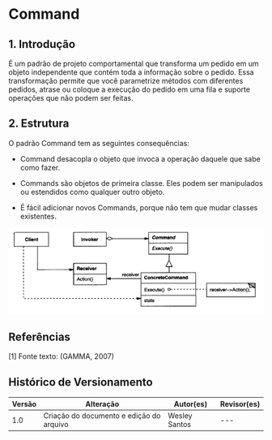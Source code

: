 # Command

## 1. Introdução

É um padrão de projeto comportamental que transforma um pedido em um objeto independente que contém toda a informação sobre o pedido. Essa transformação permite que você parametrize métodos com diferentes pedidos, atrase ou coloque a execução do pedido em uma fila e suporte operações que não podem ser feitas.

## 2. Estrutura

O padrão Command tem as seguintes consequências:


* Command desacopla o objeto que invoca a operação daquele que sabe como fazer.

* Commands são objetos de primeira classe. Eles podem ser manipulados ou estendidos como qualquer outro objeto.

* É fácil adicionar novos Commands, porque não tem que mudar classes existentes.

![Abstract Factory](../../../assets/gofs-comportamentais/gofs-command.png)


## Referências

[1] Fonte texto: (GAMMA, 2007)

## Histórico de Versionamento

| Versão | Alteração | Autor(es) | Revisor(es) |
| --- | --- | --- | --- |
| 1.0 | Criação do documento e edição do arquivo  | Wesley Santos | --- |